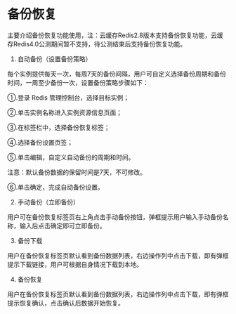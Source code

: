 # 备份恢复

  主要介绍备份恢复功能使用，注：云缓存Redis2.8版本支持备份恢复功能，云缓存Redis4.0公测期间暂不支持，待公测结束后支持备份恢复功能。
  
1.	自动备份（设置备份策略）

每个实例提供每天一次，每周7天的备份间隔，用户可自定义选择备份周期和备份时间，一周至少备份一次，设置备份策略步骤如下：

①.登录 Redis 管理控制台，选择目标实例；

②.单击实例名称进入实例资源信息页面；

③.在标签栏中，选择备份恢复标签；

④.选择备份设置页签；

⑤.单击编辑，自定义自动备份的周期和时间。

 
注意：默认备份数据的保留时间是7天，不可修改。

⑥.单击确定，完成自动备份设置。

2.	手动备份（立即备份）

用户可在备份恢复标签页右上角点击手动备份按钮，弹框提示用户输入手动备份名称，输入后点击确定即可立即备份。
 
3.	备份下载

用户在备份恢复标签页默认看到备份数据列表，右边操作列中点击下载，即有弹框提示下载链接，用户可根据自身情况下载到本地。
 
4.	备份恢复

用户在备份恢复标签页默认看到备份数据列表，右边操作列中点击下载，即有弹框提示恢复确认，点击确认后数据开始恢复。
 
